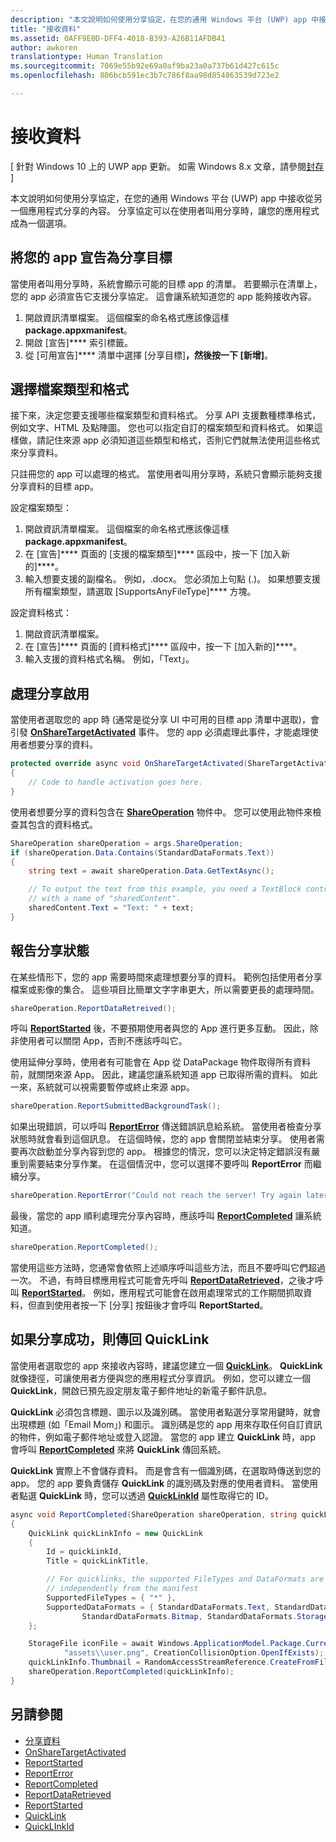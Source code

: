 ```yaml
---
description: "本文說明如何使用分享協定，在您的通用 Windows 平台 (UWP) app 中接收從另一個應用程式分享的內容。 分享協定可以在使用者叫用分享時，讓您的應用程式成為一個選項。"
title: "接收資料"
ms.assetid: 0AFF9E0D-DFF4-4018-B393-A26B11AFDB41
author: awkoren
translationtype: Human Translation
ms.sourcegitcommit: 7069e55b92e69a0af9ba23a0a737b61d427c615c
ms.openlocfilehash: 806bcb591ec3b7c786f8aa98d854863539d723e2

---
```


# 接收資料

\[ 針對 Windows 10 上的 UWP app 更新。 如需 Windows 8.x 文章，請參閱[封存](http://go.microsoft.com/fwlink/p/?linkid=619132) \]


本文說明如何使用分享協定，在您的通用 Windows 平台 (UWP) app 中接收從另一個應用程式分享的內容。 分享協定可以在使用者叫用分享時，讓您的應用程式成為一個選項。

## 將您的 app 宣告為分享目標

當使用者叫用分享時，系統會顯示可能的目標 app 的清單。 若要顯示在清單上，您的 app 必須宣告它支援分享協定。 這會讓系統知道您的 app 能夠接收內容。

1.  開啟資訊清單檔案。 這個檔案的命名格式應該像這樣 **package.appxmanifest**。
2.  開啟 [宣告]**** 索引標籤。
3.  從 [可用宣告]**** 清單中選擇 [分享目標]****，然後按一下 [新增]****。

## 選擇檔案類型和格式

接下來，決定您要支援哪些檔案類型和資料格式。 分享 API 支援數種標準格式，例如文字、HTML 及點陣圖。 您也可以指定自訂的檔案類型和資料格式。 如果這樣做，請記住來源 app 必須知道這些類型和格式，否則它們就無法使用這些格式來分享資料。

只註冊您的 app 可以處理的格式。 當使用者叫用分享時，系統只會顯示能夠支援分享資料的目標 app。

設定檔案類型：

1.  開啟資訊清單檔案。 這個檔案的命名格式應該像這樣 **package.appxmanifest**。
2.  在 [宣告]**** 頁面的 [支援的檔案類型]**** 區段中，按一下 [加入新的]****。
3.  輸入想要支援的副檔名。 例如，.docx。 您必須加上句點 (.)。 如果想要支援所有檔案類型，請選取 [SupportsAnyFileType]**** 方塊。

設定資料格式：

1.  開啟資訊清單檔案。
2.  在 [宣告]**** 頁面的 [資料格式]**** 區段中，按一下 [加入新的]****。
3.  輸入支援的資料格式名稱。 例如，「Text」。

## 處理分享啟用

當使用者選取您的 app 時 (通常是從分享 UI 中可用的目標 app 清單中選取)，會引發 [**OnShareTargetActivated**](https://msdn.microsoft.com/library/windows/apps/Windows.UI.Xaml.Application.OnShareTargetActivated(Windows.ApplicationModel.Activation.ShareTargetActivatedEventArgs)) 事件。 您的 app 必須處理此事件，才能處理使用者想要分享的資料。

<!-- For some reason, the snippets in this file are all inline in the WDCML topic. Suggest moving to VS project with rest of snippets. -->
```cs
protected override async void OnShareTargetActivated(ShareTargetActivatedEventArgs args)
{
    // Code to handle activation goes here. 
} 
```

使用者想要分享的資料包含在 [**ShareOperation**](https://msdn.microsoft.com/library/windows/apps/Windows.ApplicationModel.DataTransfer.ShareTarget.ShareOperation) 物件中。 您可以使用此物件來檢查其包含的資料格式。

```cs
ShareOperation shareOperation = args.ShareOperation;
if (shareOperation.Data.Contains(StandardDataFormats.Text))
{
    string text = await shareOperation.Data.GetTextAsync();

    // To output the text from this example, you need a TextBlock control
    // with a name of "sharedContent".
    sharedContent.Text = "Text: " + text;
} 
```

## 報告分享狀態

在某些情形下，您的 app 需要時間來處理想要分享的資料。 範例包括使用者分享檔案或影像的集合。 這些項目比簡單文字字串更大，所以需要更長的處理時間。

```cs
shareOperation.ReportDataRetreived(); 
```

呼叫 [**ReportStarted**](https://msdn.microsoft.com/library/windows/apps/Windows.ApplicationModel.DataTransfer.ShareTarget.ShareOperation.ReportStarted) 後，不要預期使用者與您的 App 進行更多互動。 因此，除非使用者可以關閉 App，否則不應該呼叫它。

使用延伸分享時，使用者有可能會在 App 從 DataPackage 物件取得所有資料前，就關閉來源 App。 因此，建議您讓系統知道 app 已取得所需的資料。 如此一來，系統就可以視需要暫停或終止來源 app。

```cs
shareOperation.ReportSubmittedBackgroundTask(); 
```

如果出現錯誤，可以呼叫 [**ReportError**](https://msdn.microsoft.com/library/windows/apps/Windows.ApplicationModel.DataTransfer.ShareTarget.ShareOperation.ReportError(System.String)) 傳送錯誤訊息給系統。 當使用者檢查分享狀態時就會看到這個訊息。 在這個時候，您的 app 會關閉並結束分享。 使用者需要再次啟動並分享內容到您的 app。 根據您的情況，您可以決定特定錯誤沒有嚴重到需要結束分享作業。 在這個情況中，您可以選擇不要呼叫 **ReportError** 而繼續分享。

```cs
shareOperation.ReportError("Could not reach the server! Try again later."); 
```

最後，當您的 app 順利處理完分享內容時，應該呼叫 [**ReportCompleted**](https://msdn.microsoft.com/library/windows/apps/Windows.ApplicationModel.DataTransfer.ShareTarget.ShareOperation.ReportCompleted) 讓系統知道。

```cs
shareOperation.ReportCompleted();
```

當使用這些方法時，您通常會依照上述順序呼叫這些方法，而且不要呼叫它們超過一次。 不過，有時目標應用程式可能會先呼叫 [**ReportDataRetrieved**](https://msdn.microsoft.com/library/windows/apps/Windows.ApplicationModel.DataTransfer.ShareTarget.ShareOperation.ReportDataRetrieved)，之後才呼叫 [**ReportStarted**](https://msdn.microsoft.com/library/windows/apps/Windows.ApplicationModel.DataTransfer.ShareTarget.ShareOperation.ReportStarted)。 例如，應用程式可能會在啟用處理常式的工作期間抓取資料，但直到使用者按一下 [分享] 按鈕後才會呼叫 **ReportStarted**。

## 如果分享成功，則傳回 QuickLink

當使用者選取您的 app 來接收內容時，建議您建立一個 [**QuickLink**](https://msdn.microsoft.com/library/windows/apps/Windows.ApplicationModel.DataTransfer.ShareTarget.QuickLink)。 **QuickLink** 就像捷徑，可讓使用者方便與您的應用程式分享資訊。 例如，您可以建立一個 **QuickLink**，開啟已預先設定朋友電子郵件地址的新電子郵件訊息。

**QuickLink** 必須包含標題、圖示以及識別碼。 當使用者點選分享常用鍵時，就會出現標題 (如「Email Mom」) 和圖示。 識別碼是您的 app 用來存取任何自訂資訊的物件，例如電子郵件地址或登入認證。 當您的 app 建立 **QuickLink** 時，app 會呼叫 [**ReportCompleted**](https://msdn.microsoft.com/library/windows/apps/Windows.ApplicationModel.DataTransfer.ShareTarget.ShareOperation.ReportCompleted) 來將 **QuickLink** 傳回系統。

**QuickLink** 實際上不會儲存資料。 而是會含有一個識別碼，在選取時傳送到您的 app。 您的 app 要負責儲存 **QuickLink** 的識別碼及對應的使用者資料。 當使用者點選 **QuickLink** 時，您可以透過 [**QuickLinkId**](https://msdn.microsoft.com/library/windows/apps/Windows.ApplicationModel.DataTransfer.ShareTarget.ShareOperation.QuickLinkId) 屬性取得它的 ID。

```cs
async void ReportCompleted(ShareOperation shareOperation, string quickLinkId, string quickLinkTitle)
{
    QuickLink quickLinkInfo = new QuickLink
    {
        Id = quickLinkId,
        Title = quickLinkTitle,

        // For quicklinks, the supported FileTypes and DataFormats are set 
        // independently from the manifest
        SupportedFileTypes = { "*" },
        SupportedDataFormats = { StandardDataFormats.Text, StandardDataFormats.Uri, 
                StandardDataFormats.Bitmap, StandardDataFormats.StorageItems }
    };

    StorageFile iconFile = await Windows.ApplicationModel.Package.Current.InstalledLocation.CreateFileAsync(
            "assets\\user.png", CreationCollisionOption.OpenIfExists);
    quickLinkInfo.Thumbnail = RandomAccessStreamReference.CreateFromFile(iconFile);
    shareOperation.ReportCompleted(quickLinkInfo);
}
```

## 另請參閱 

* [分享資料](share-data.md)
* [OnShareTargetActivated](https://msdn.microsoft.com/library/windows/apps/windows.ui.xaml.application.onsharetargetactivated.aspx)
* [ReportStarted](https://msdn.microsoft.com/library/windows/apps/windows.applicationmodel.datatransfer.sharetarget.shareoperation.reportstarted.aspx)
* [ReportError](https://msdn.microsoft.com/library/windows/apps/windows.applicationmodel.datatransfer.sharetarget.shareoperation.reporterror.aspx)
* [ReportCompleted](https://msdn.microsoft.com/library/windows/apps/windows.applicationmodel.datatransfer.sharetarget.shareoperation.reportcompleted.aspx)
* [ReportDataRetrieved](https://msdn.microsoft.com/library/windows/apps/windows.applicationmodel.datatransfer.sharetarget.shareoperation.reportdataretrieved.aspx)
* [ReportStarted](https://msdn.microsoft.com/library/windows/apps/windows.applicationmodel.datatransfer.sharetarget.shareoperation.reportstarted.aspx)
* [QuickLink](https://msdn.microsoft.com/library/windows/apps/windows.applicationmodel.datatransfer.sharetarget.quicklink.aspx)
* [QuickLInkId](https://msdn.microsoft.com/library/windows/apps/windows.applicationmodel.datatransfer.sharetarget.quicklink.id.aspx)


<!--HONumber=Jun16_HO5-->


